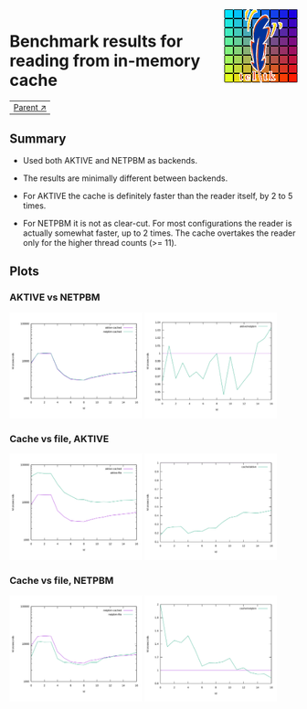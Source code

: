 <img src='../../../doc/assets/aktive-logo-128.png' style='float:right;'>

# Benchmark results for reading from in-memory cache

||
|---|
|[Parent ↗](../README.md)|

## Summary

 - Used both AKTIVE and NETPBM as backends.

 - The results are minimally different between backends.

 - For AKTIVE the cache is definitely faster than the reader itself,
   by 2 to 5 times.

 - For NETPBM it is not as clear-cut. For most configurations the
   reader is actually somewhat faster, up to 2 times. The cache
   overtakes the reader only for the higher thread counts (>= 11).

## Plots

### AKTIVE vs NETPBM

[<img src='aktive-op-cache-1.svg' style='width:46%;'>](aktive-op-cache-1.svg)
[<img src='aktive-op-cache-2.svg' style='width:46%;'>](aktive-op-cache-2.svg)

### Cache vs file, AKTIVE

[<img src='aktive-op-cache-3.svg' style='width:46%;'>](aktive-op-cache-3.svg)
[<img src='aktive-op-cache-4.svg' style='width:46%;'>](aktive-op-cache-4.svg)

### Cache vs file, NETPBM

[<img src='aktive-op-cache-5.svg' style='width:46%;'>](aktive-op-cache-5.svg)
[<img src='aktive-op-cache-6.svg' style='width:46%;'>](aktive-op-cache-6.svg)
